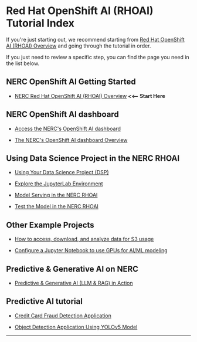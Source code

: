 # Red Hat OpenShift AI (RHOAI) Tutorial Index

If you're just starting out, we recommend starting from [Red Hat OpenShift AI
(RHOAI) Overview](get-started/rhoai-overview.md) and going through the tutorial
in order.

If you just need to review a specific step, you can find the page you need in
the list below.

## NERC OpenShift AI Getting Started

-   [NERC Red Hat OpenShift AI (RHOAI) Overview](get-started/rhoai-overview.md)
    **<<-- Start Here**

## NERC OpenShift AI dashboard

-   [Access the NERC's OpenShift AI dashboard](logging-in/access-the-rhoai-dashboard.md)

-   [The NERC's OpenShift AI dashboard Overview](logging-in/the-rhoai-dashboard-overview.md)

## Using Data Science Project in the NERC RHOAI

-   [Using Your Data Science Project (DSP)](data-science-project/using-projects-the-rhoai.md)

-   [Explore the JupyterLab Environment](data-science-project/explore-the-jupyterlab-environment.md)

-   [Model Serving in the NERC RHOAI](data-science-project/model-serving-in-the-rhoai.md)

-   [Test the Model in the NERC RHOAI](data-science-project/testing-model-in-the-rhoai.md)

## Other Example Projects

-   [How to access, download, and analyze data for S3 usage](other-projects/how-access-s3-data-then-download-and-analyze-it.md)

-   [Configure a Jupyter Notebook to use GPUs for AI/ML modeling](other-projects/configure-jupyter-notebook-use-gpus-aiml-modeling.md)

## Predictive & Generative AI on NERC

-   [Predictive & Generative AI (LLM & RAG) in Action](other-projects/predictive-and-generative-AI.md)

## Predictive AI tutorial

-   [Credit Card Fraud Detection Application](other-projects/fraud-detection-predictive-ai-app.md)

-   [Object Detection Application Using YOLOv5 Model](other-projects/object-detection-app-using-yolo5.md)

---
